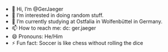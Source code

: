 - 👋 Hi, I’m @GerJaeger
- 👀 I’m interested in doing random stuff.
- 🌱 I’m currently studying at Ostfalia in Wolfenbüttel in Germany.
- 📫 How to reach me: dc: ger.jaeger
- 😄 Pronouns: He/Him 
- ⚡ Fun fact: Soccer is like chess without rolling the dice

<!---
GerJaeger/GerJaeger is a ✨ special ✨ repository because its `README.md` (this file) appears on your GitHub profile.
You can click the Preview link to take a look at your changes.
--->
